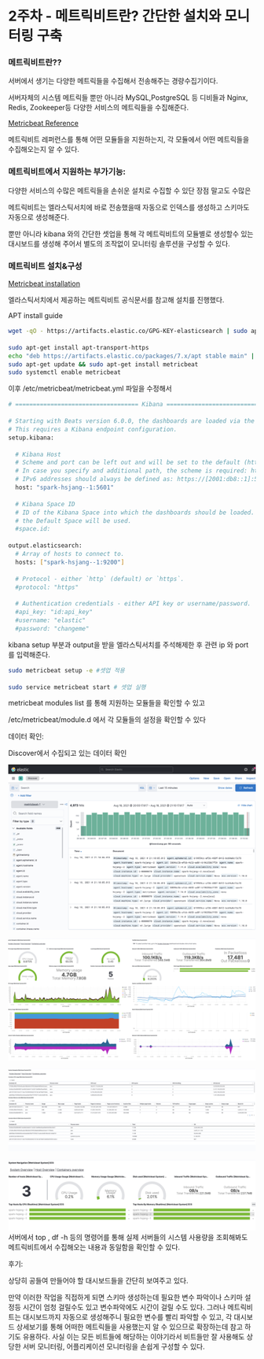 # 2주차 - 메트릭비트란? 간단한 설치와 모니터링 구축

### 메트릭비트란??

서버에서 생기는 다양한 메트릭들을 수집해서 전송해주는 경량수집기이다.

서버자체의 시스템 메트릭들 뿐만 아니라 MySQL,PostgreSQL 등 디비들과 Nginx, Redis, Zookeeper등 다양한 서비스의 메트릭들을 수집해준다.

[Metricbeat Reference](https://www.elastic.co/guide/en/beats/metricbeat/current/index.html)

메트릭비트 레퍼런스를 통해 어떤 모듈들을 지원하는지, 각 모듈에서 어떤 메트릭들을 수집해오는지 알 수 있다.

### **메트릭비트에서 지원하는 부가기능:**

다양한 서비스의 수많은 메트릭들을 손쉬운 설치로 수집할 수 있단 장점 말고도 수많은

메트릭비트는 엘라스틱서치에 바로 전송했을때 자동으로 인덱스를 생성하고 스키마도 자동으로 생성해준다. 

뿐만 아니라 kibana 와의 간단한 셋업을 통해 각 메트릭비트의 모듈별로 생성할수 있는 대시보드를 생성해 주어서 별도의 조작없이 모니터링 솔루션을 구성할 수 있다. 

### 메트릭비트 설치&구성

[Metricbeat installation](https://www.elastic.co/guide/en/beats/metricbeat/current/metricbeat-installation-configuration.html)

엘라스틱서치에서 제공하는 메트릭비트 공식문서를 참고해 설치를 진행했다.

APT install guide

```bash
wget -qO - https://artifacts.elastic.co/GPG-KEY-elasticsearch | sudo apt-key add -

sudo apt-get install apt-transport-https
echo "deb https://artifacts.elastic.co/packages/7.x/apt stable main" | sudo tee -a /etc/apt/sources.list.d/elastic-7.x.list
sudo apt-get update && sudo apt-get install metricbeat
sudo systemctl enable metricbeat
```

이후 /etc/metricbeat/metricbeat.yml 파일을 수정해서

```bash
# =================================== Kibana ===================================

# Starting with Beats version 6.0.0, the dashboards are loaded via the Kibana API.
# This requires a Kibana endpoint configuration.
setup.kibana:

  # Kibana Host
  # Scheme and port can be left out and will be set to the default (http and 5601)
  # In case you specify and additional path, the scheme is required: http://localhost:5601/path
  # IPv6 addresses should always be defined as: https://[2001:db8::1]:5601
  host: "spark-hsjang--1:5601"

  # Kibana Space ID
  # ID of the Kibana Space into which the dashboards should be loaded. By default,
  # the Default Space will be used.
  #space.id:

output.elasticsearch:
  # Array of hosts to connect to.
  hosts: ["spark-hsjang--1:9200"]

  # Protocol - either `http` (default) or `https`.
  #protocol: "https"

  # Authentication credentials - either API key or username/password.
  #api_key: "id:api_key"
  #username: "elastic"
  #password: "changeme"
```

kibana setup 부분과 output을 받을 엘라스틱서치를 주석해제한 후 관련 ip 와 port 를 입력해준다.

```bash
sudo metricbeat setup -e #셋업 적용

sudo service metricbeat start # 셋업 실행
```

metricbeat modules list 를 통해 지원하는 모듈들을 확인할 수 있고

/etc/metricbeat/module.d 에서 각 모듈들의 설정을 확인할 수 있다

데이터 확인:

Discover에서 수집되고 있는 데이터 확인

![Metricbeat_Discover](images/metricbeat_discover.png)


![Metricbeat_Host](images/Metricbeat_host.png)


![Metricbeat_Containers_Overview](images/Metricbeat_containers.png)


![Metricbeat_Overview](images/metricbeat_overview.png)
서버에서 top , df -h 등의 명령어를 통해 실제 서버들의 시스템 사용량을 조회해봐도 메트릭비트에서 수집해오는 내용과 동일함을 확인할 수 있다.

후기:

상당히 공들여 만들어야 할 대시보드들을 간단히 보여주고 있다.

만약 이러한 작업을 직접하게 되면 스키마 생성하는데 필요한 변수 파악이나 스키마 설정등 시간이 엄청 걸릴수도 있고 변수파악에도 시간이 걸릴 수도 있다. 그러나 메트릭비트는  대시보드까지 자동으로 생성해주니 필요한 변수를 빨리 파악할 수 있고, 각 대시보드 상세보기를 통해 어떠한 메트릭들을 사용했는지 알 수 있으므로 확장하는데 참고 하기도 유용하다. 사실 이는 모든 비트들에 해당하는 이야기라서 비트들만 잘 사용해도 상당한 서버 모니터링, 어플리케이션 모니터링을 손쉽게 구성할 수 있다.